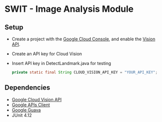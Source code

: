 # SWIT - Image Analysis Module

## Setup

* Create a project with the [Google Cloud Console][cloud-console], and enable
  the [Vision API][vision-api].
* Create an API key for Cloud Vision
* Insert API key in DetectLandmark.java for testing

	```java
	private static final String CLOUD_VISION_API_KEY = "YOUR_API_KEY";
	```

[cloud-console]: https://console.cloud.google.com
[vision-api]: https://console.cloud.google.com/apis/api/

## Dependencies
* [Google Cloud Vision API](https://cloud.google.com/vision/?hl=de)
* [Google APIs Client](https://mvnrepository.com/artifact/com.google.api-client/google-api-client)
* [Google Guava](https://github.com/google/guava)
* JUnit 4.12

